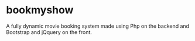 # bookmyshow
A fully dynamic movie booking system made using Php on the backend and Bootstrap and jQquery on the front. 

